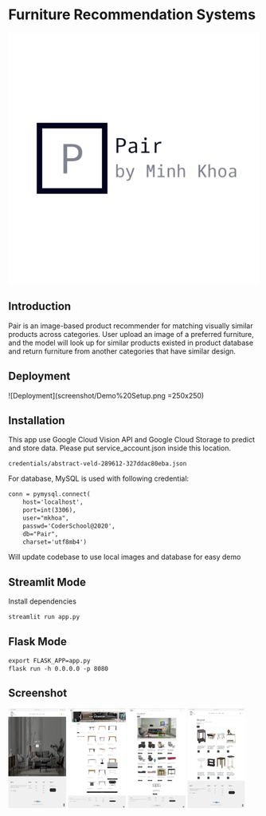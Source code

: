 # Furniture Recommendation Systems

![Logo](logo.png)

## Introduction


Pair is an image-based product recommender for matching visually similar products across categories. User upload an image of a preferred furniture, and the model will look up for similar products existed in product database and return furniture from another categories that have similar design.

## Deployment
![Deployment](screenshot/Demo%20Setup.png =250x250)

## Installation
This app use Google Cloud Vision API and Google Cloud Storage to predict and store data. Please put service_account.json inside this location.
```
credentials/abstract-veld-289612-327ddac80eba.json
```

For database, MySQL is used with following credential:
```
conn = pymysql.connect(
    host='localhost',
    port=int(3306),
    user="mkhoa",
    passwd='CoderSchool@2020',
    db="Pair",
    charset='utf8mb4')
```
Will update codebase to use local images and database for easy demo

## Streamlit Mode
Install dependencies

```
streamlit run app.py
```

## Flask Mode

```
export FLASK_APP=app.py
flask run -h 0.0.0.0 -p 8080
```
## Screenshot
<img src="screenshot/Screenshot01.png" width="23%" height="200px"></img> 
<img src="screenshot/Screenshot02.png" width="23%" height="200px"></img> 
<img src="screenshot/Screenshot03.png" width="23%" height="200px"></img> 
<img src="screenshot/Screenshot04.png" width="23%" height="200px"></img> 

